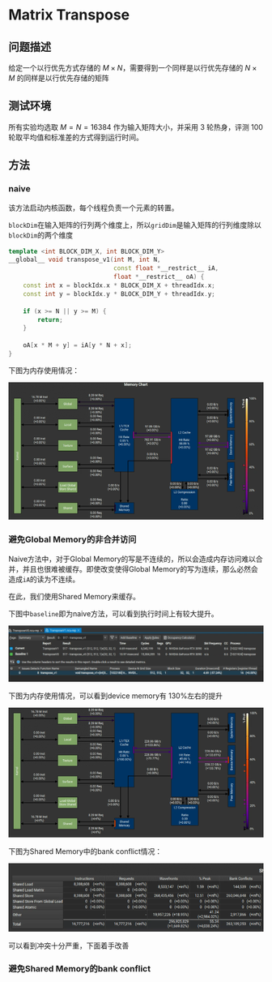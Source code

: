 # Matrix Transpose

## 问题描述
给定一个以行优先方式存储的 $M \times N$，需要得到一个同样是以行优先存储的 $N \times M$ 的同样是以行优先存储的矩阵 

## 测试环境
所有实验均选取 $M = N = 16384$ 作为输入矩阵大小，并采用 3 轮热身，评测 100 轮取平均值和标准差的方式得到运行时间。

## 方法

### naive
该方法启动内核函数，每个线程负责一个元素的转置。

`blockDim`在输入矩阵的行列两个维度上，所以`gridDim`是输入矩阵的行列维度除以`blockDim`的两个维度

```cpp
template <int BLOCK_DIM_X, int BLOCK_DIM_Y>
__global__ void transpose_v1(int M, int N,
                             const float *__restrict__ iA,
                             float *__restrict__ oA) {
    const int x = blockIdx.x * BLOCK_DIM_X + threadIdx.x;
    const int y = blockIdx.y * BLOCK_DIM_Y + threadIdx.y;
  
    if (x >= N || y >= M) {
        return;
    }

    oA[x * M + y] = iA[y * N + x];
}
```
下图为内存使用情况：

![alt text](image-1.png)

### 避免Global Memory的非合并访问
Naive方法中，对于Global Memory的写是不连续的，所以会造成内存访问难以合并，并且也很难被缓存。即使改变使得Global Memory的写为连续，那么必然会造成`iA`的读为不连续。

在此，我们使用Shared Memory来缓存。

下图中`baseline`即为naive方法，可以看到执行时间上有较大提升。

![alt text](image.png)

下图为内存使用情况，可以看到device memory有 $130\%$左右的提升

![alt text](image-2.png)

下图为Shared Memory中的bank conflict情况：

![alt text](image-3.png)

可以看到冲突十分严重，下面着手改善

### 避免Shared Memory的bank conflict

